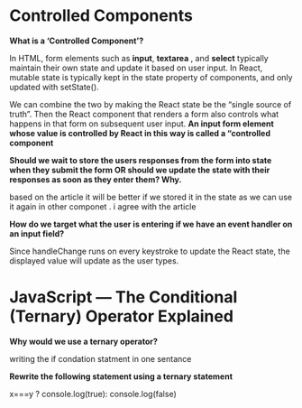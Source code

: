 # Controlled Components


**What is a ‘Controlled Component’?**

In HTML, form elements such as **input**, **textarea** , and **select** typically maintain their own state and update it based on user input. In React, mutable state is typically kept in the state property of components, and only updated with setState().

We can combine the two by making the React state be the “single source of truth”. Then the React component that renders a form also controls what happens in that form on subsequent user input.
**An input form element whose value is controlled by React in this way is called a “controlled component**

**Should we wait to store the users responses from the form into state when they submit the form OR should we update the state with their responses as soon as they enter them? Why.**

based on the article  it will be better if we stored it in the state as we can use  it again in other componet . i agree with the article 

**How do we target what the user is entering if we have an event handler on an input field?**

Since handleChange runs on every keystroke to update the React state, the displayed value will update as the user types.



# JavaScript — The Conditional (Ternary) Operator Explained

**Why would we use a ternary operator?**

writing the if condation statment in one sentance 

**Rewrite the following statement using a ternary statement**

x===y ?  console.log(true): console.log(false)